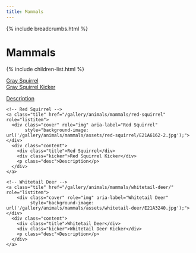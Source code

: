 ```yaml
---
title: Mammals
---
```


{% include breadcrumbs.html %}
# Mammals
{% include children-list.html %}


  <div class="grid" role="list">
    <!-- Gray Squirrel -->
    <a class="tile" href="/gallery/animals/mammals/gray-squirrel/" role="listitem">
      <div class="cover" role="img" aria-label="Gray Squirrel"
           style="background-image: url('/gallery/animals/mammals/assets/gray-squirrel/IMG_3027-3.jpg');"></div>
      <div class="content">
        <div class="title">Gray Squirrel</div>
        <div class="kicker">Gray Squirrel Kicker</div>
        <p class="desc">Description</p>
      </div>
    </a>

    <!-- Red Squirrel -->
    <a class="tile" href="/gallery/animals/mammals/red-squirrel" role="listitem">
      <div class="cover" role="img" aria-label="Red Squirrel"
           style="background-image: url('/gallery/animals/mammals/assets/red-squirrel/E21A6162-2.jpg');"></div>
      <div class="content">
        <div class="title">Red Squirrel</div>
        <div class="kicker">Red Squirrel Kicker</div>
        <p class="desc">Description</p>
      </div>
    </a>

    <!-- Whitetail Deer -->
    <a class="tile" href="/gallery/animals/mammals/whitetail-deer/" role="listitem">
        <div class="cover" role="img" aria-label="Whitetail Deer"
             style="background-image: url('/gallery/animals/mammals/assets/whitetail-deer/E21A3240.jpg');"></div>
      <div class="content">
        <div class="title">Whitetail Deer</div>
        <div class="kicker">Whitetail Deer Kicker</div>
        <p class="desc">Description</p>
      </div>
    </a>
  </div>